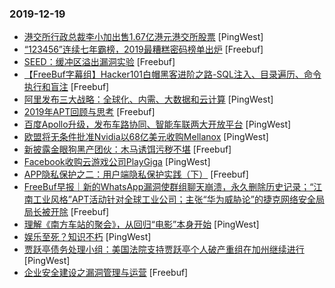 ### 2019-12-19

* [港交所行政总裁李小加出售1.67亿港元港交所股票](https://www.pingwest.com/w/200775) [PingWest]
* [“123456”连续七年霸榜，2019最糟糕密码榜单出炉](https://www.freebuf.com/news/223285.html) [Freebuf]
* [SEED：缓冲区溢出漏洞实验](https://www.freebuf.com/vuls/221081.html) [Freebuf]
* [【FreeBuf字幕组】Hacker101白帽黑客进阶之路-SQL注入、目录遍历、命令执行和盲注](https://www.freebuf.com/video/223163.html) [Freebuf]
* [阿里发布三大战略：全球化、内需、大数据和云计算](https://www.pingwest.com/w/200760) [PingWest]
* [2019年APT回顾与思考](https://www.freebuf.com/articles/network/222059.html) [Freebuf]
* [百度Apollo升级，发布车路协同、智能车联两大开放平台](https://www.pingwest.com/w/200743) [PingWest]
* [欧盟将无条件批准Nvidia以68亿美元收购Mellanox](https://www.pingwest.com/w/200733) [PingWest]
* [新披露金眼狗黑产团伙：木马诱饵污秽不堪](https://www.freebuf.com/articles/system/222357.html) [Freebuf]
* [Facebook收购云游戏公司PlayGiga](https://www.pingwest.com/w/200718) [PingWest]
* [APP隐私保护之二：用户端隐私保护实践（下）](https://www.freebuf.com/articles/database/220833.html) [Freebuf]
* [FreeBuf早报｜新的WhatsApp漏洞使群组聊天崩溃，永久删除历史记录；“江南工业风格”APT活动针对全球工业公司；主张“华为威胁论”的捷克网络安全局局长被开除](https://www.freebuf.com/news/223241.html) [Freebuf]
* [理解《南方车站的聚会》，从回归“电影”本身开始](https://www.pingwest.com/a/200441) [PingWest]
* [娱乐至死？知识不朽](https://www.pingwest.com/a/200679) [PingWest]
* [贾跃亭债务处理小组：美国法院支持贾跃亭个人破产重组在加州继续进行](https://www.pingwest.com/w/200704) [PingWest]
* [企业安全建设之漏洞管理与运营](https://www.freebuf.com/articles/security-management/221508.html) [Freebuf]
